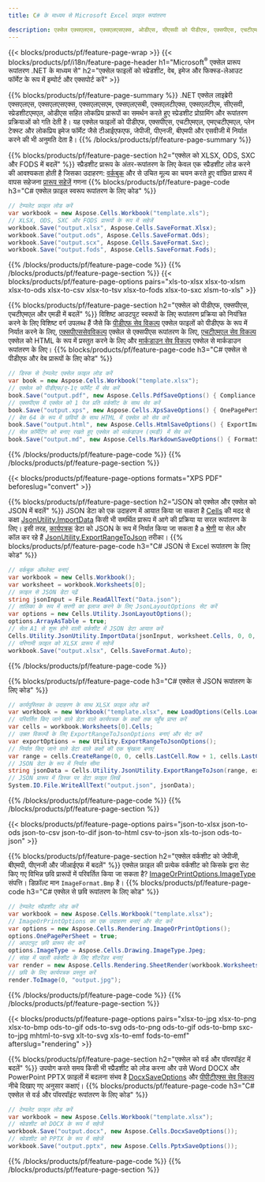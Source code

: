```yaml
---
title: C# के माध्यम से Microsoft Excel फ़ाइल रूपांतरण 

description: एक्सेल एक्सएलएस, एक्सएलएसएक्स, ओडीएस, सीएसवी को पीडीएफ, एक्सपीएस, एचटीएमएल, जेपीईजी, एचटीएमएल और कई अन्य लोकप्रिय प्रारूपों को C# कोड की कुछ पंक्तियों के साथ कनवर्ट करें।
---
```

{{< blocks/products/pf/feature-page-wrap >}}
{{< blocks/products/pf/i18n/feature-page-header h1="Microsoft<sup>&reg;</sup> एक्सेल प्रारूप रूपांतरण .NET के माध्यम से" h2="एक्सेल फाइलों को स्प्रेडशीट, वेब, इमेज और फिक्स्ड-लेआउट फॉर्मेट के रूप में इम्पोर्ट और एक्सपोर्ट करें" >}}

{{% blocks/products/pf/feature-page-summary %}}
.NET एक्सेल लाइब्रेरी एक्सएलएस, एक्सएलएसएक्स, एक्सएलएसएम, एक्सएलएसबी, एक्सएलटीएक्स, एक्सएलटीएम, सीएसवी, स्प्रेडशीटएमएल, ओडीएस सहित लोकप्रिय प्रारूपों का समर्थन करते हुए स्प्रेडशीट प्रोग्रामिंग और रूपांतरण प्रक्रियाओं को गति देती है। यह एक्सेल फाइलों को पीडीएफ, एक्सपीएस, एचटीएमएल, एमएचटीएमएल, प्लेन टेक्स्ट और लोकप्रिय इमेज फॉर्मेट जैसे टीआईएफएफ, जेपीजी, पीएनजी, बीएमपी और एसवीजी में निर्यात करने की भी अनुमति देता है।
{{% /blocks/products/pf/feature-page-summary %}}

{{% blocks/products/pf/feature-page-section h2="एक्सेल को XLSX, ODS, SXC और FODS में बदलें" %}}
स्प्रैडशीट प्रारूप के अंतर-रूपांतरण के लिए केवल एक स्प्रैडशीट लोड करने की आवश्यकता होती है जिसका उदाहरण: [वर्कबुक](https://reference.aspose.com/cells/net/aspose.cells/workbook) और से उचित मूल्य का चयन करते हुए वांछित प्रारूप में वापस सहेजना [प्रारूप सहेजें](https://reference.aspose.com/cells/net/aspose.cells/saveformat) गणना
{{% blocks/products/pf/feature-page-code h3="C# एक्सेल फ़ाइल स्वरूप रूपांतरण के लिए कोड" %}}

```cs
// टेम्पलेट फ़ाइल लोड करें
var workbook = new Aspose.Cells.Workbook("template.xls");
// XLSX, ODS, SXC और FODS प्रारूपों के रूप में सहेजें
workbook.Save("output.xlsx", Aspose.Cells.SaveFormat.Xlsx);
workbook.Save("output.ods", Aspose.Cells.SaveFormat.Ods);
workbook.Save("output.scx", Aspose.Cells.SaveFormat.Sxc);
workbook.Save("output.fods", Aspose.Cells.SaveFormat.Fods);

```
{{% /blocks/products/pf/feature-page-code %}}
{{% /blocks/products/pf/feature-page-section %}}
{{< blocks/products/pf/feature-page-options pairs="xls-to-xlsx xlsx-to-xlsm xlsx-to-ods xlsx-to-csv xlsx-to-tsv xlsx-to-fods xlsx-to-sxc xlsm-to-xls" >}}


{{% blocks/products/pf/feature-page-section h2="एक्सेल को पीडीएफ, एक्सपीएस, एचटीएमएल और एमडी में बदलें" %}}
विशिष्ट आउटपुट स्वरूपों के लिए रूपांतरण प्रक्रिया को नियंत्रित करने के लिए विशिष्ट वर्ग उपलब्ध हैं जैसे कि [पीडीएफ सेव विकल्प](https://reference.aspose.com/cells/net/aspose.cells/pdfsaveoptions) एक्सेल फाइलों को पीडीएफ के रूप में निर्यात करने के लिए, [एक्सपीएससेवविकल्प](https://reference.aspose.com/cells/net/aspose.cells/xpssaveoptions) एक्सेल से एक्सपीएस रूपांतरण के लिए, [एचटीएमएल सेव विकल्प](https://reference.aspose.com/cells/net/aspose.cells/htmlsaveoptions) एक्सेल को HTML के रूप में प्रस्तुत करने के लिए और [मार्कडाउन सेव विकल्प](https://reference.aspose.com/cells/net/aspose.cells/markdownsaveoptions) एक्सेल से मार्कडाउन रूपांतरण के लिए। 
{{% blocks/products/pf/feature-page-code h3="C# एक्सेल से पीडीएफ और वेब प्रारूपों के लिए कोड" %}}

```cs
// डिस्क से टेम्पलेट एक्सेल फ़ाइल लोड करें
var book = new Aspose.Cells.Workbook("template.xlsx");
// एक्सेल को पीडीएफ/ए-1ए फॉर्मेट में सेव करें
book.Save("output.pdf", new Aspose.Cells.PdfSaveOptions() { Compliance = PdfComplianceVersion.PdfA1a });
// एक्सपीएस में एक्सेल को 1 पेज प्रति वर्कशीट के साथ सेव करें
book.Save("output.xps", new Aspose.Cells.XpsSaveOptions() { OnePagePerSheet = true });
// बेस 64 के रूप में छवियों के साथ HTML में एक्सेल को सेव करें
book.Save("output.html", new Aspose.Cells.HtmlSaveOptions() { ExportImagesAsBase64 = true });
// सेल फ़ॉर्मेटिंग को बनाए रखते हुए एक्सेल को मार्कडाउन (एमडी) में सेव करें
book.Save("output.md", new Aspose.Cells.MarkdownSaveOptions() { FormatStrategy = Cells.CellValueFormatStrategy.CellStyle });

```
{{% /blocks/products/pf/feature-page-code %}}
{{% /blocks/products/pf/feature-page-section %}}

{{< blocks/products/pf/feature-page-options formats="XPS PDF" beforeslug="convert" >}}

{{% blocks/products/pf/feature-page-section h2="JSON को एक्सेल और एक्सेल को JSON में बदलें" %}}
JSON डेटा को एक उदाहरण में आयात किया जा सकता है [Cells](https://reference.aspose.com/cells/net/aspose.cells/cells) की मदद से कक्षा [JsonUtility.ImportData](https://reference.aspose.com/cells/net/aspose.cells.utility/jsonutility/methods/importdata) किसी भी समर्थित प्रारूप में आगे की प्रक्रिया या सरल रूपांतरण के लिए। इसी तरह, [कार्यपत्रक](https://reference.aspose.com/cells/net/aspose.cells/worksheet) डेटा को JSON के रूप में निर्यात किया जा सकता है a [श्रेणी](https://reference.aspose.com/cells/net/aspose.cells/range) या सेल और कॉल कर रहे हैं [JsonUtility.ExportRangeToJson](https://reference.aspose.com/cells/net/aspose.cells.utility/jsonutility/methods/exportrangetojson) तरीका।
{{% blocks/products/pf/feature-page-code h3="C# JSON से Excel रूपांतरण के लिए कोड" %}}
```cs
// वर्कबुक ऑब्जेक्ट बनाएं
var workbook = new Cells.Workbook();
var worksheet = workbook.Worksheets[0];
// फ़ाइल से JSON डेटा पढ़ें
string jsonInput = File.ReadAllText("Data.json");
// तालिका के रूप में सरणी का इलाज करने के लिए JsonLayoutOptions सेट करें
var options = new Cells.Utility.JsonLayoutOptions();
options.ArrayAsTable = true;
// सेल A1 से शुरू होने वाली वर्कशीट में JSON डेटा आयात करें
Cells.Utility.JsonUtility.ImportData(jsonInput, worksheet.Cells, 0, 0, options);
// परिणामी फ़ाइल को XLSX प्रारूप में सहेजें
workbook.Save("output.xlsx", Cells.SaveFormat.Auto); 

```
{{% /blocks/products/pf/feature-page-code %}}

{{% blocks/products/pf/feature-page-code h3="C# एक्सेल से JSON रूपांतरण के लिए कोड" %}}
```cs
// कार्यपुस्तिका के उदाहरण के साथ XLSX फ़ाइल लोड करें
var workbook = new Workbook("template.xlsx", new LoadOptions(Cells.LoadFormat.Auto));
// परिवर्तित किए जाने वाले डेटा वाले कार्यपत्रक के कक्षों तक पहुँच प्राप्त करें
var cells = workbook.Worksheets[0].Cells;
// उन्नत विकल्पों के लिए ExportRangeToJsonOptions बनाएं और सेट करें
var exportOptions = new Utility.ExportRangeToJsonOptions();
// निर्यात किए जाने वाले डेटा वाले कक्षों की एक श्रृंखला बनाएं
var range = cells.CreateRange(0, 0, cells.LastCell.Row + 1, cells.LastCell.Column + 1);
// JSON डेटा के रूप में निर्यात सीमा
string jsonData = Cells.Utility.JsonUtility.ExportRangeToJson(range, exportOptions);
// JSON प्रारूप में डिस्क पर डेटा फ़ाइल लिखें
System.IO.File.WriteAllText("output.json", jsonData); 

```
{{% /blocks/products/pf/feature-page-code %}}
{{% /blocks/products/pf/feature-page-section %}}

{{< blocks/products/pf/feature-page-options pairs="json-to-xlsx json-to-ods json-to-csv json-to-dif json-to-html csv-to-json xls-to-json ods-to-json" >}}

{{% blocks/products/pf/feature-page-section h2="एक्सेल वर्कशीट को जेपीजी, बीएमपी, पीएनजी और जीआईएफ में बदलें" %}}
एक्सेल फ़ाइल की प्रत्येक वर्कशीट को किसके द्वारा सेट किए गए विभिन्न छवि प्रारूपों में परिवर्तित किया जा सकता है? [ImageOrPrintOptions.ImageType](https://reference.aspose.com/cells/net/aspose.cells.rendering/imageorprintoptions/properties/imagetype) संपत्ति। डिफ़ॉल्ट मान `ImageFormat.Bmp` है।
{{% blocks/products/pf/feature-page-code h3="C# एक्सेल से छवि रूपांतरण के लिए कोड" %}}
```cs
// टेम्पलेट स्प्रैडशीट लोड करें
var workbook = new Aspose.Cells.Workbook("template.xlsx");
// ImageOrPrintOptions का एक उदाहरण बनाएं और सेट करें
var options = new Aspose.Cells.Rendering.ImageOrPrintOptions();
options.OnePagePerSheet = true;
// आउटपुट छवि प्रारूप सेट करें
options.ImageType = Aspose.Cells.Drawing.ImageType.Jpeg;
// संग्रह में पहली वर्कशीट के लिए शीटरेंडर बनाएं
var render = new Aspose.Cells.Rendering.SheetRender(workbook.Worksheets[0], options);
// छवि के लिए कार्यपत्रक प्रस्तुत करें
render.ToImage(0, "output.jpg");

```
{{% /blocks/products/pf/feature-page-code %}}
{{% /blocks/products/pf/feature-page-section %}}

{{< blocks/products/pf/feature-page-options pairs="xlsx-to-jpg xlsx-to-png xlsx-to-bmp ods-to-gif ods-to-svg ods-to-png ods-to-gif ods-to-bmp sxc-to-jpg mhtml-to-svg xlt-to-svg xls-to-emf fods-to-emf" afterslug="rendering" >}}

{{% blocks/products/pf/feature-page-section h2="एक्सेल को वर्ड और पॉवरपॉइंट में बदलें" %}}
उपयोग करते समय किसी भी स्प्रैडशीट को लोड करना और उसे Word DOCX और PowerPoint PPTX फ़ाइलों में बदलना संभव है [DocxSaveOptions](https://reference.aspose.com/cells/net/aspose.cells/docxsaveoptions) और [पीपीटीएक्स सेव विकल्प](https://reference.aspose.com/cells/net/aspose.cells/pptxsaveoptions) नीचे दिखाए गए अनुसार कक्षाएं।
{{% blocks/products/pf/feature-page-code h3="C# एक्सेल से वर्ड और पॉवरपॉइंट रूपांतरण के लिए कोड" %}}
```cs
// टेम्पलेट फ़ाइल लोड करें
var workbook = new Aspose.Cells.Workbook("template.xlsx");
// स्प्रेडशीट को DOCX के रूप में सहेजें
workbook.Save("output.docx", new Aspose.Cells.DocxSaveOptions());
// स्प्रेडशीट को PPTX के रूप में सहेजें
workbook.Save("output.pptx", new Aspose.Cells.PptxSaveOptions());

```
{{% /blocks/products/pf/feature-page-code %}}
{{% /blocks/products/pf/feature-page-section %}}
